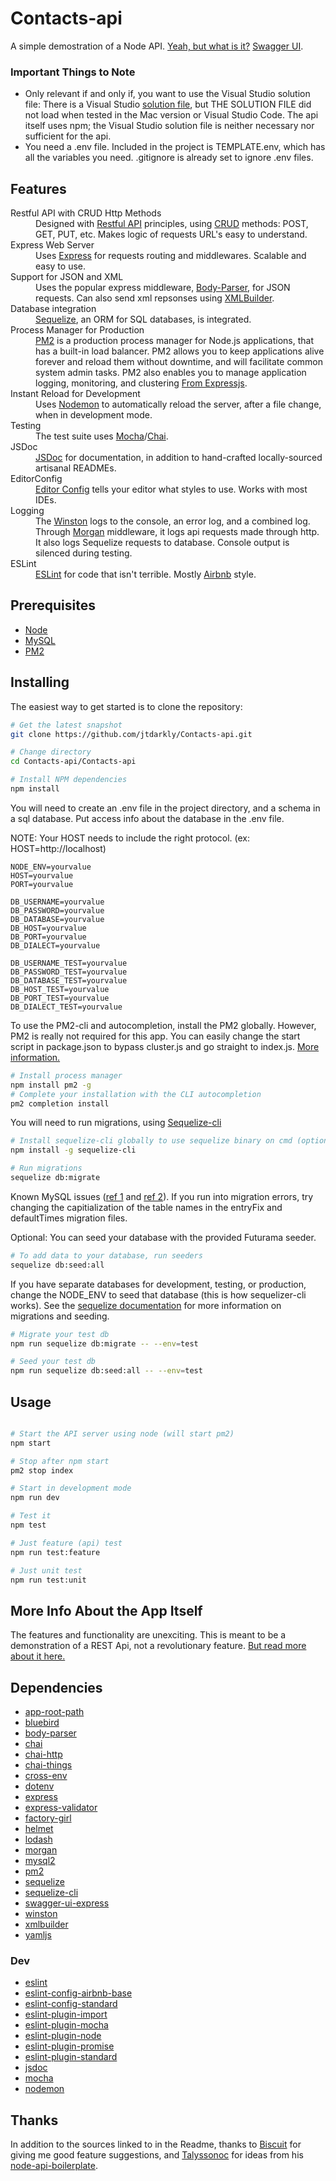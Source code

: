 # Contacts-api

A simple demostration of a Node API.  <a href="https://github.com/jtdarkly/Contacts-Node-API/blob/master/Contacts-api/README.md">Yeah, but what is it?</a>  <a href="https://jamietudor.me/api-docs/">Swagger UI</a>.

### Important Things to Note
- Only relevant if and only if, you want to use the Visual Studio solution file: There is a Visual Studio <a href="https://docs.microsoft.com/en-us/visualstudio/extensibility/internals/solution-dot-sln-file">solution file</a>, but THE SOLUTION FILE did not load when tested in the Mac version or Visual Studio Code.  The api itself uses npm; the Visual Studio solution file is neither necessary nor sufficient for the api.
- You need a .env file.  Included in the project is TEMPLATE.env, which has all the variables you need.  .gitignore is already set to ignore .env files.

## Features

<dl>
  
  <dt>Restful API with CRUD Http Methods</dt>
  <dd>
    Designed with <a href="https://en.wikipedia.org/wiki/Representational_state_transfer">Restful API</a> principles, using <a href="https://en.wikipedia.org/wiki/Create,_read,_update_and_delete">CRUD</a> methods: POST, GET, PUT, etc.  Makes logic of requests URL's easy to understand.
  </dd>

  <dt>Express Web Server</dt>
  <dd>
    Uses <a href="https://www.npmjs.com/package/express">Express</a> for requests routing and middlewares.  Scalable and easy to use.
  </dd>
  
  <dt>Support for JSON and XML</dt>
  <dd>
    Uses the popular express middleware, <a href="https://github.com/expressjs/body-parser#readme">Body-Parser</a>, for JSON requests.  Can also send xml repsonses using <a href="https://github.com/oozcitak/xmlbuilder-js">XMLBuilder</a>.
  </dd>

  <dt>Database integration</dt>
  <dd>
    <a href="https://www.npmjs.com/package/sequelize">Sequelize</a>, an ORM for SQL databases, is integrated.
  </dd>

  <dt>Process Manager for Production</dt>
  <dd>
    <a href="https://pm2.io/doc/en/runtime/quick-start/">PM2</a> is a production process manager for Node.js applications, that has a built-in load balancer.  PM2 allows you to keep applications alive forever and reload them without downtime, and will facilitate common system admin tasks.  PM2 also enables you to manage application logging, monitoring, and clustering <a href="https://expressjs.com/en/advanced/pm.html">From Expressjs</a>.
  </dd>

  <dt>Instant Reload for Development</dt>
  <dd>
    Uses <a href="https://www.npmjs.com/package/nodemon">Nodemon</a> to automatically reload the server, after a file change, when in development mode.
  </dd>
  
  <dt>Testing</dt>
  <dd>
    The test suite uses <a href="https://www.npmjs.com/package/mocha">Mocha</a>/<a href="https://www.npmjs.com/package/chai">Chai</a>.
  </dd>
  
  <dt>JSDoc</dt>
  <dd>
    <a href="http://usejsdoc.org/">JSDoc</a> for documentation, in addition to hand-crafted locally-sourced artisanal READMEs.
  </dd>
  
  <dt>EditorConfig</dt>
  <dd>
    <a href="https://editorconfig.org/">Editor Config</a> tells your editor what styles to use.  Works with most IDEs.
  </dd>

  <dt>Logging</dt>
  <dd>
    The <a href="https://github.com/winstonjs/winston">Winston</a> logs to the console, an error log, and a combined log.   Through <a href="https://github.com/expressjs/morgan">Morgan</a> middleware, it logs api requests made through http.  It also logs Sequelize requests to database.  Console output is silenced during testing.
  </dd>

  <dt>ESLint</dt>
  <dd>
    <a href="https://eslint.org/">ESLint</a> for code that isn't terrible.  Mostly <a href="https://github.com/airbnb/javascript#table-of-contents">Airbnb</a> style.  
  </dd>

</dl>

## Prerequisites

- [Node](https://nodejs.org/en/)
- [MySQL](https://www.mysql.com/)
- [PM2](https://pm2.io/doc/en/runtime/overview/)

## Installing

The easiest way to get started is to clone the repository:

```sh
# Get the latest snapshot
git clone https://github.com/jtdarkly/Contacts-api.git

# Change directory
cd Contacts-api/Contacts-api

# Install NPM dependencies
npm install
```
You will need to create an .env file in the project directory, and a schema in a sql database.  Put access info about the database in the .env file.

NOTE: Your HOST needs to include the right protocol. (ex: HOST=http://localhost)
```dosini
NODE_ENV=yourvalue
HOST=yourvalue
PORT=yourvalue

DB_USERNAME=yourvalue
DB_PASSWORD=yourvalue
DB_DATABASE=yourvalue
DB_HOST=yourvalue
DB_PORT=yourvalue
DB_DIALECT=yourvalue

DB_USERNAME_TEST=yourvalue
DB_PASSWORD_TEST=yourvalue
DB_DATABASE_TEST=yourvalue
DB_HOST_TEST=yourvalue
DB_PORT_TEST=yourvalue
DB_DIALECT_TEST=yourvalue
```
To use the PM2-cli and autocompletion, install the PM2 globally.  However, PM2 is really not required for this app.  You can easily change the start script in package.json to bypass cluster.js and go straight to index.js. <a href="https://pm2.io/doc/en/runtime/quick-start/">More information.</a>
```sh
# Install process manager
npm install pm2 -g
# Complete your installation with the CLI autocompletion
pm2 completion install
```
You will need to run migrations, using <a href="https://github.com/sequelize/cli">Sequelize-cli</a>
```sh
# Install sequelize-cli globally to use sequelize binary on cmd (optional)
npm install -g sequelize-cli

# Run migrations
sequelize db:migrate
```
Known MySQL issues (<a href="https://bugs.mysql.com/bug.php?id=20356">ref 1<a/> and <a href="https://bugs.mysql.com/bug.php?id=55669">ref 2</a>).  If you run into migration errors, try changing the capitialization of the table names in the entryFix and defaultTimes migration files.

Optional: You can seed your database with the provided Futurama seeder.  
```sh
# To add data to your database, run seeders
sequelize db:seed:all

```
If you have separate databases for development, testing, or production, change the NODE_ENV to seed that database (this is how sequelizer-cli works).  See the <a href="http://docs.sequelizejs.com/manual/tutorial/migrations.html#the-cli">sequelize documentation</a> for more information on migrations and seeding.
```sh
# Migrate your test db
npm run sequelize db:migrate -- --env=test

# Seed your test db
npm run sequelize db:seed:all -- --env=test

```

## Usage

```sh

# Start the API server using node (will start pm2)
npm start

# Stop after npm start
pm2 stop index

# Start in development mode
npm run dev

# Test it
npm test

# Just feature (api) test
npm run test:feature

# Just unit test
npm run test:unit

```
## More Info About the App Itself

The features and functionality are unexciting.  This is meant to be a demonstration of a REST Api, not a revolutionary feature.  <a href="https://github.com/jtdarkly/Contacts-Node-API/blob/master/Contacts-api/README.md">But read more about it here.</a>

## Dependencies
- [app-root-path](https://github.com/inxilpro/node-app-root-path)
- [bluebird](https://github.com/petkaantonov/bluebird)
- [body-parser](https://github.com/expressjs/body-parser)
- [chai](https://github.com/chaijs/chai)
- [chai-http](https://github.com/chaijs/chai-http)
- [chai-things](https://github.com/chaijs/chai-things)
- [cross-env](https://github.com/kentcdodds/cross-env)
- [dotenv](https://github.com/motdotla/dotenv)
- [express](https://expressjs.com/)
- [express-validator](https://github.com/express-validator/express-validator)
- [factory-girl](https://github.com/aexmachina/factory-girl)
- [helmet](https://github.com/helmetjs/helmet)
- [lodash](https://github.com/lodash/lodash)
- [morgan](https://github.com/expressjs/morgan)
- [mysql2](https://github.com/sidorares/node-mysql2)
- [pm2](https://github.com/Unitech/pm2)
- [sequelize](https://github.com/sequelize/sequelize)
- [sequelize-cli](https://github.com/sequelize/cli)
- [swagger-ui-express](https://github.com/scottie1984/swagger-ui-express)
- [winston](https://github.com/winstonjs/winston)
- [xmlbuilder](https://github.com/oozcitak/xmlbuilder-js)
- [yamljs](https://github.com/jeremyfa/yaml.js)
### Dev

- [eslint](https://github.com/eslint/eslint)
- [eslint-config-airbnb-base](https://github.com/airbnb/javascript)
- [eslint-config-standard](https://github.com/standard/eslint-config-standard)
- [eslint-plugin-import](https://github.com/benmosher/eslint-plugin-import)
- [eslint-plugin-mocha](https://github.com/lo1tuma/eslint-plugin-mocha)
- [eslint-plugin-node](https://github.com/mysticatea/eslint-plugin-node#readme)
- [eslint-plugin-promise](https://github.com/xjamundx/eslint-plugin-promise)
- [eslint-plugin-standard](https://github.com/standard/eslint-plugin-standard)
- [jsdoc](https://github.com/jsdoc3/jsdoc)
- [mocha](https://github.com/mochajs/mocha)
- [nodemon](https://github.com/remy/nodemon)

## Thanks

In addition to the sources linked to in the Readme, thanks to <a href="https://github.com/biscuitehh">Biscuit</a> for giving me good feature suggestions, and <a href="https://github.com/talyssonoc">Talyssonoc</a> for ideas from his <a href="https://github.com/talyssonoc/node-api-boilerplate">node-api-boilerplate</a>.
